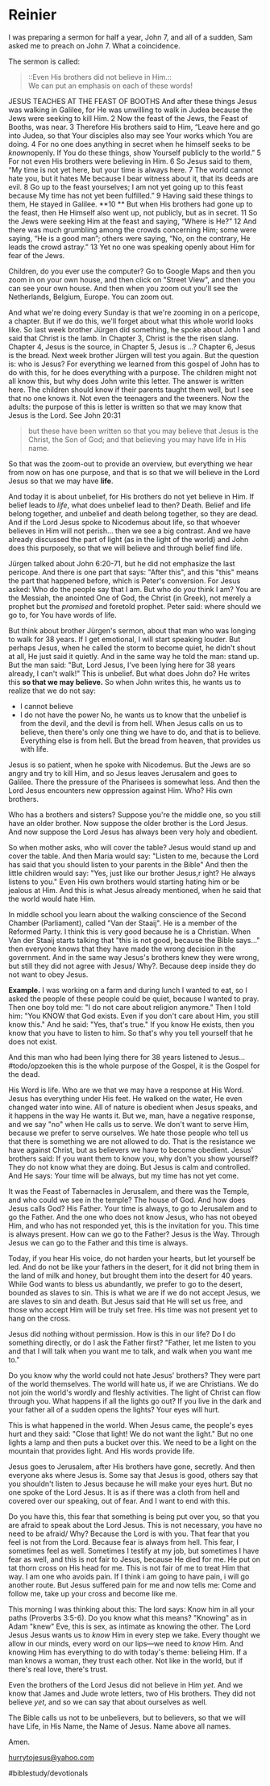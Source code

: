# Reinier
I was preparing a sermon for half a year, John 7, and all of a sudden, Sam asked me to preach on John 7. What a coincidence. 

The sermon is called: 
> ::Even His brothers did not believe in Him.::   
We can put an emphasis on each of these words! 

JESUS TEACHES AT THE FEAST OF BOOTHS
And after these things Jesus was walking in Galilee, for He was unwilling to walk in Judea because the Jews were seeking to kill Him.
2 
Now the feast of the Jews, the Feast of Booths, was near.
3 
Therefore His brothers said to Him, “Leave here and go into Judea, so that Your disciples also may see Your works which You are doing.
4 
For no one does anything in secret when he himself seeks to be *known*openly. If You do these things, show Yourself publicly to the world.”
5 
For not even His brothers were believing in Him.
6 
So Jesus said to them, “My time is not yet here, but your time is always here.
7 
The world cannot hate you, but it hates Me because I bear witness about it, that its deeds are evil.
8 
Go up to the feast yourselves; I am not yet going up to this feast because My time has not yet been fulfilled.”
9 
Having said these things to them, He stayed in Galilee.
**10 **
But when His brothers had gone up to the feast, then He Himself also went up, not publicly, but as in secret.
11 
So the Jews were seeking Him at the feast and saying, “Where is He?”
12 
And there was much grumbling among the crowds concerning Him; some were saying, “He is a good man”; others were saying, “No, on the contrary, He leads the crowd astray.”
13 
Yet no one was speaking openly about Him for fear of the Jews.

Children, do you ever use the computer? Go to Google  Maps and then you zoom in on your own house, and then click on "Street View", and then you can see your own house. And then when you zoom out you'll see the Netherlands, Belgium, Europe. You can zoom out. 

And what we're doing every  Sunday is that we're zooming in on a pericope, a chapter. But if we do this, we'll forget about what this whole world looks like. 
So last week brother Jürgen did something, he spoke about John 1 and said that Christ is the lamb. In Chapter 3, Christ is the the risen slang. Chapter 4, Jesus is the source, in Chapter 5, Jesus is ...? 
Chapter 6, Jesus is the bread. 
Next week brother Jürgen will test you again. 
But the question is: who is Jesus? For everything we learned from this gospel of John has to do with this, for he does everything  with  a purpose. 
The children might not all know this, but why does John write this letter. The answer is written here. The children should know if their parents taught them well, but I see that no one knows it. Not even the teenagers and the tweeners. 
Now the adults: the purpose of this is letter is written so that we may know that Jesus is the Lord. See John 20:31

> but these have been written so that you may believe that Jesus is the Christ, the Son of God; and that believing you may have life in His name.  

So that was the zoom-out to provide an overview, but everything we hear from now on has one purpose, and that is so that we will believe in the Lord Jesus so that we may have **life**. 

And today it is about unbelief, for His brothers do not yet believe in Him. If belief leads to *life*, what does unbelief lead to then? Death. 
Belief and life belong together, and unbelief and death belong together, so they are dead. 
And if the Lord Jesus spoke to Nicodemus about life, so that whoever believes in Him will not perish... then we see a big contrast. 
And we have already discussed the part of light (as in the light of the world) and John does this purposely, so that we will believe and through belief find life. 

Jürgen talked about John 6:20-71, but he did not emphasize the last pericope. And there is one part that says: "After this", and this "this" means the part that happened before, which is Peter's conversion. 
For Jesus asked: Who do the people say that I am. But who do *you* think I am? 
You are the Messiah, the anointed One of God, the Christ (in Greek), not merely a prophet but the *promised* and foretold prophet. 
Peter said: where should we go to, for You have words of life. 

But think about brother Jürgen's sermon, about that man who was longing to walk for 38 years. 
If I get emotional, I will start speaking louder. 
But perhaps Jesus, when he called the storm to become quiet, he didn't shout at all, He just said it quietly. And in the same way he told the man: stand up. 
But the man said: "But, Lord Jesus, I've been lying here for 38 years already, I can't walk!" 
This is unbelief. But what does John do? He writes this **so that we may believe.** So when John writes this, he wants us to realize that we do not say: 
* I cannot believe
* I do not have the power
No, he wants us to know that the unbelief is from the devil, and the devil is from hell. When Jesus calls on us to believe, then there's only one thing we have to do, and that is to believe. Everything else is from hell. 
But the bread from heaven, that provides us with life. 

Jesus is so patient, when he spoke with Nicodemus. But the Jews are so angry and try to kill Him, and so Jesus leaves Jerusalem and goes to Galilee. There the pressure of the Pharisees  is somewhat less. And then the Lord Jesus encounters new oppression against Him. Who? His own brothers.

Who has a brothers and sisters? Suppose you're the middle one, so you still have an older brother. 
Now suppose the older brother is the Lord Jesus. And now suppose the Lord Jesus has always been very holy and obedient. 

So when mother asks, who will cover the table? Jesus would stand up and cover the table. And then Maria would say: 
"Listen to me, because the Lord has said that you should listen to your parents in the Bible"
And then the little children would say: "Yes, just like our brother Jesus,r ight? He always listens to you." 
Even His own brothers would starting hating him or be jealous at Him. 
And this is what Jesus already mentioned, when he said that the world would hate Him. 

In middle school you learn about the walking conscience of the Second Chamber (Parliament), called "Van der Staaij". He is a member of the Reformed Party. I think this is very good because he is a Christian. When Van der Staaij starts talking that "this is not good, because the Bible says..." then everyone knows that they have made the wrong decision in the government. 
And in the same way Jesus's brothers knew they were wrong, but still they did not agree with Jesus/ Why?. Because deep inside they do not want to obey Jesus. 

**Example.** I was working on a farm and during lunch I wanted to eat, so I asked the people of these people could be quiet, because I wanted to pray. 
Then one boy told me: "I do not care about religion anymore." 
Then I told him: "You KNOW that God exists. Even if you don't care about Him, you still know this." 
And he said: "Yes, that's true." 
If you know He exists, then you know that you have to listen to him. So that's why you tell yourself that he does not exist. 

And this man who had been lying there for 38 years listened to Jesus... #todo/opzoeken 
this is the whole purpose of the Gospel, it is the Gospel for the dead. 

His Word is life. Who are we that we may have a response at His Word. Jesus has everything under His feet. He walked on the water, He even changed water into wine. All of nature is obedient when Jesus speaks, and it happens in the way He wants it. 
But we, man, have a negative response, and we say "no" when He calls us to serve. 
We don't want to serve Him, because we prefer to serve ourselves. 
We hate those people who tell us that there is something we are not allowed to do. That is the resistance we have against Christ, but as believers we have to become obedient. 
Jesus' brothers said: If you want them to know you, why don't you show yourself? 
They do not know what they are doing. But Jesus is calm and controlled. And He says: Your time will be always, but my time has not yet come. 

It was the Feast of Tabernacles in Jerusalem, and there was the Temple, and who could we see in the temple? The house of God. And how does Jesus calls God? His Father. 
Your time is always, to go to Jerusalem and to go the Father. And the one who does not know Jesus, who has not obeyed Him, and who has not responded yet, this is the invitation for you. This time is always present. How can we go to the Father? Jesus is the Way. 
Through Jesus we can go to the Father and this time is always. 

Today, if you hear His voice, do not harden your hearts, but let yourself be led. And do not be like your fathers in the desert, for it did not bring them in the land of milk and honey, but brought them into the desert for 40 years. 
While God wants to bless us abundantly, we prefer to go to the desert, bounded as slaves to sin. 
This is what we are if we do not accept Jesus, we are slaves to sin and death. 
But Jesus said that He will set us free, and those who accept Him will be truly set free. 
His time was not present yet to hang on the cross. 

Jesus did nothing without permission. How is this in our life? Do I do something directly, or do I ask the Father first? 
"Father, let me listen to you and that I will talk when you want me to talk, and walk when you want me to." 

Do you know why the world could not hate Jesus' brothers? They were part of the world themselves. 
The world will hate us, if we are Christians. We do not join the world's wordly and fleshly activities.
The light of Christ can flow through you. 
What happens if all the lights go out? If you live in the dark and your father all of a sudden opens the lights? Your eyes will hurt. 

This is what happened in the world. When Jesus came, the people's eyes hurt and they said: "Close that light! We do not want the light." 
But no one lights a lamp and then puts a bucket over this. We need to be a light on the mountain that provides light. 
And His words provide life. 

Jesus goes to Jerusalem, after His brothers have gone, secretly. And then everyone aks where Jesus is. Some say that Jesus is good, others say that you shouldn't listen to Jesus because he will make your eyes hurt. 
But no one spoke of the Lord Jesus. It is as if there was a cloth from hell and covered over our speaking, out of fear. And I want to end with this. 

Do you have this, this fear that something  is being put over you, so that you are afraid to speak about the Lord Jesus. This is not necessary, you have no need to be afraid/ Why? Because the Lord is with you. That fear that you feel is not from the Lord. Because fear is always from hell. 
This fear, I sometimes feel as well. Sometimes I testify at my job, but sometimes I have fear as well, and this is not fair to Jesus, because He died for me. He put on tat thorn cross on His head for me. This is not fair of me to treat Him that way. 
I am one who avoids pain. If I think i am going to  have pain, i will go another route. 
But Jesus suffered pain for me and now tells me: Come and follow me, take up your cross and become like me. 

This morning I was thinking about this: The lord says: Know him in all your paths (Proverbs 3:5-6). Do you know what this means? 
"Knowing" as in Adam "knew" Eve, this is sex, as intimate as knowing the other. The Lord Jesus Jesus wants us to *know* Him in every  step we take. Every  thought we allow in our minds, every  word on our lips—we need to *know* Him. 
And knowing Him has everything  to do with today's theme: belieing Him. If a man knows a woman, they trust each other. Not like in the world, but if there's real love, there's trust. 

Even the brothers of the Lord Jesus did not believe in Him *yet*. And we know that James and Jude wrote letters, two of His brothers. They did not believe *yet*, and so we can say that about ourselves as well. 

The Bible calls us not to be unbelievers, but to believers, so that we will have Life, in His Name, the Name of Jesus. Name above all names. 

Amen. 

hurrytojesus@yahoo.com




#biblestudy/devotionals